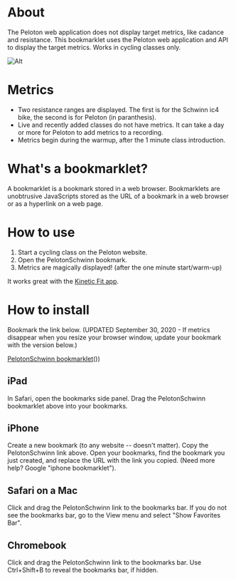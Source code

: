 # About
The Peloton web application does not display target metrics, like cadance and resistance. This bookmarklet uses the Peloton web application and API to display the target metrics. Works in cycling classes only.

![Alt](https://coffeesnip.com/example.jpeg "Peloton class with target metrics")

# Metrics
- Two resistance ranges are displayed. The first is for the Schwinn ic4 bike, the second is for Peloton (in paranthesis).
- Live and recently added classes do not have metrics. It can take a day or more for Peloton to add metrics to a recording.
- Metrics begin during the warmup, after the 1 minute class introduction.

# What's a bookmarklet?
A bookmarklet is a bookmark stored in a web browser. Bookmarklets are unobtrusive JavaScripts stored as the URL of a bookmark in a web browser or as a hyperlink on a web page.

# How to use
1. Start a cycling class on the Peloton website.
2. Open the PelotonSchwinn bookmark.
3. Metrics are magically displayed! (after the one minute start/warm-up)

It works great with the [Kinetic Fit app](https://www.kinetic.fit).

# How to install
Bookmark the link below. (UPDATED September 30, 2020 - If metrics disappear when you resize your browser window, update your bookmark with the version below.)

[PelotonSchwinn bookmarklet](javascript:(function()%7Bvar%20rideID%3Dwindow.location.pathname.split(%22%2F%22)%3BrideID%3DrideID%5BrideID.length-1%5D%2Cfetch(%22https%3A%2F%2Fapi.onepeloton.com%2Fapi%2Fride%2F%22%2BrideID%2B%22%2Fdetails%3Fstream_source%3Dmultichannel%22%2C%7Bheaders%3A%7Baccept%3A%22application%2Fjson%2C%20text%2Fplain%2C%20*%2F*%22%2C%22accept-language%22%3A%22en-US%22%2C%22peloton-platform%22%3A%22web%22%2C%22sec-fetch-dest%22%3A%22empty%22%2C%22sec-fetch-mode%22%3A%22cors%22%2C%22sec-fetch-site%22%3A%22same-site%22%2C%22x-requested-with%22%3A%22XmlHttpRequest%22%7D%2Creferrer%3A%22https%3A%2F%2Fmembers.onepeloton.com%2Fclasses%2Fplayer%2F%22%2BrideID%2CreferrerPolicy%3A%22no-referrer-when-downgrade%22%2Cbody%3Anull%2Cmethod%3A%22GET%22%2Cmode%3A%22cors%22%2Ccredentials%3A%22include%22%7D).then(function(e)%7Breturn%20e.json()%7D).then(function(e)%7Bvar%20t%3D%5B1%2C1%2C1%2C1%2C1%2C1%2C1%2C1%2C1%2C1%2C1%2C1%2C1%2C1%2C1%2C1%2C1%2C1%2C1%2C1%2C1%2C1%2C1%2C2%2C3%2C4%2C5%2C6%2C7%2C8%2C9%2C11%2C12%2C14%2C15%2C17%2C19%2C20%2C22%2C23%2C25%2C27%2C29%2C31%2C33%2C35%2C38%2C41%2C43%2C46%2C49%2C51%2C52%2C53%2C54%2C55%2C56%2C57%2C58%2C59%2C60%2C61%2C62%2C63%2C64%2C65%2C66%2C67%2C68%2C69%2C70%2C71%2C72%2C73%2C74%2C75%2C76%2C77%2C78%2C79%2C80%2C81%2C82%2C83%2C84%2C85%2C86%2C87%2C88%2C89%2C90%2C91%2C92%2C93%2C94%2C95%2C96%2C97%2C98%2C99%2C100%5D%2Cr%3DNumber(e.ride.duration)%2Cs%3Ddocument.createElement(%22div%22)%3Bs.id%3D%22cadresist%22%2Cs.style%3D%22color%3Awhite%3B%20position%3Aabsolute%3B%20top%3A%205%25%3B%20left%3A36%25%3B%20margin-top%3A%2035px%22%2Cs.innerHTML%3D'%3Cdiv%20id%3D%22cadresisttxt%22%20style%3D%22width%3A100%25%3Bcolor%3Awhite%3Btext-align%3Acenter%3B%22%3Emetrics%20start%20during%20warmup%3C%2Fdiv%3E%3Cdiv%20style%3D%22margin-top%3A10px%3Bwidth%3A100%25%3B%20height%3A2px%3B%20background-color%3A%23555555%22%3E%3Cdiv%20id%3D%22cadresistprogress%22%20style%3D%22width%3A0%25%3Btransition%3A990ms%20linear%3Bheight%3A2px%3Bbackground-color%3Awhite%22%3E%3C%2Fdiv%3E%3C%2Fdiv%3E'%2Cdocument.querySelector(%22div%5Bclass%3D'jw-wrapper%20jw-reset'%5D%22).after(s)%3Bvar%20n%3Ddocument.getElementById(%22cadresisttxt%22)%2Ci%3Ddocument.getElementById(%22cadresistprogress%22)%3Bif(!e.instructor_cues.length)return%20s.innerHTML%3D%22Class%20does%20not%20have%20target%20metrics.%22%2Cvoid%20setTimeout(function()%7Bs.innerHTML%3D%22%22%7D%2C5e3)%3Bfor(var%20a%3D%5B%5D%2Co%3De.instructor_cues%5B0%5D%2Cc%3D1%3Bc%3Ce.instructor_cues.length%3Bc%2B%2B)%7Bvar%20d%3De.instructor_cues%5Bc%5D%3Bo.resistance_range.upper%3D%3Dd.resistance_range.upper%26%26o.resistance_range.lower%3D%3Dd.resistance_range.lower%26%26o.cadence_range.upper%3D%3Dd.cadence_range.upper%26%26o.cadence_range.lower%3D%3Dd.cadence_range.lower%3Fo.offsets.end%3Dd.offsets.end%3A(a.push(o)%2Co%3Dd)%7Da.push(d)%2Ce.instructor_cues%3Da%3Bvar%20u%3Ddocument.querySelector(%22div%5Bclass%3D'player-overlay-wrapper'%5D%22)%3Bnew%20MutationObserver(function(s)%7Bvar%20a%3Ddocument.querySelector(%22p%5Bdata-test-id%3D'time-to-complete'%5D%22)%3Bif(!a)return%3Bif(2!%3D(a%3Da.innerHTML.split(%22%3A%22)).length)return%3Bfor(var%20o%3Dr-(60*Number(a%5B0%5D)%2BNumber(a%5B1%5D))%2BNumber(e.ride.pedaling_start_offset)%2Cc%3D0%3Bc%3Ce.instructor_cues.length%3Bc%2B%2B)%7Bvar%20d%3De.instructor_cues%5Bc%5D%3Bif(o%3E%3DNumber(d.offsets.start)%26%26o%3C%3DNumber(d.offsets.end))return%20n.innerHTML%3D%22cadence%3A%20%22%2Bd.cadence_range.lower%2B%22%20-%20%22%2Bd.cadence_range.upper%2B%22%20%26nbsp%3B%26nbsp%3B%26nbsp%3B%26nbsp%3B%20resistance%3A%20%22%2Bt%5Bd.resistance_range.lower%5D%2B%22%20-%20%22%2Bt%5Bd.resistance_range.upper%5D%2B%22%26nbsp%3B%26nbsp%3B%26nbsp%3B%26nbsp%3B%20(%22%2Bd.resistance_range.lower%2B%22%20-%20%22%2Bd.resistance_range.upper%2B%22)%22%2Cvoid(o%3D%3DNumber(d.offsets.start)%3F(i.style.transition%3D%22none%22%2Ci.style.width%3D%220%25%22)%3A(i.style.transition%3D%22990ms%20linear%22%2Ci.style.width%3DMath.round((o-d.offsets.start)%2F(d.offsets.end-d.offsets.start)*100)%2B%22%25%22))%7D%7D).observe(u%2C%7Battributes%3A!0%2CchildList%3A!0%2Csubtree%3A!0%2CcharacterData%3A!0%7D)%7D)%3B%7D)()%3B)())

## iPad
In Safari, open the bookmarks side panel. Drag the PelotonSchwinn bookmarklet above into your bookmarks.

## iPhone
Create a new bookmark (to any website -- doesn't matter). Copy the PelotonSchwinn link above. Open your bookmarks, find the bookmark you just created, and replace the URL with the link you copied. (Need more help? Google "iphone bookmarklet").

## Safari on a Mac
Click and drag the PelotonSchwinn link to the bookmarks bar. If you do not see the bookmarks bar, go to the View menu and select "Show Favorites Bar".

## Chromebook
Click and drag the PelotonSchwinn link to the bookmarks bar. Use Ctrl+Shift+B to reveal the bookmarks bar, if hidden.
